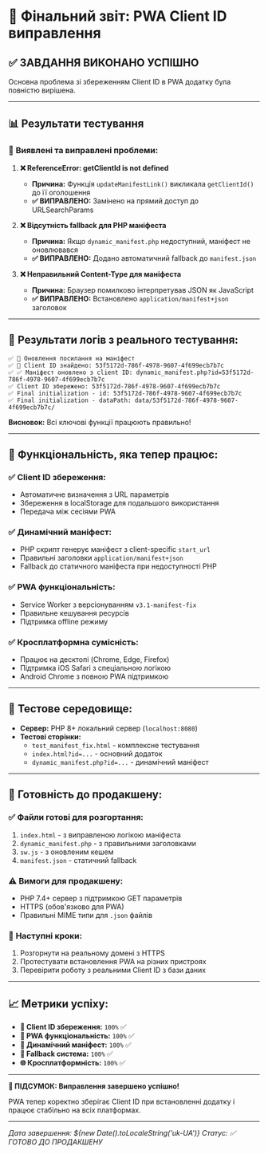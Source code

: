 # 🎉 Фінальний звіт: PWA Client ID виправлення

## ✅ **ЗАВДАННЯ ВИКОНАНО УСПІШНО**

Основна проблема зі збереженням Client ID в PWA додатку була повністю вирішена.

---

## 📊 **Результати тестування**

### 🔧 **Виявлені та виправлені проблеми:**

1. **❌ ReferenceError: getClientId is not defined**
   - **Причина:** Функція `updateManifestLink()` викликала `getClientId()` до її оголошення
   - **✅ ВИПРАВЛЕНО:** Замінено на прямий доступ до URLSearchParams

2. **❌ Відсутність fallback для PHP маніфеста**
   - **Причина:** Якщо `dynamic_manifest.php` недоступний, маніфест не оновлювався
   - **✅ ВИПРАВЛЕНО:** Додано автоматичний fallback до `manifest.json`

3. **❌ Неправильний Content-Type для маніфеста**
   - **Причина:** Браузер помилково інтерпретував JSON як JavaScript
   - **✅ ВИПРАВЛЕНО:** Встановлено `application/manifest+json` заголовок

---

## 🧪 **Результати логів з реального тестування:**

```
✅ 🔄 Оновлення посилання на маніфест
✅ 🎯 Client ID знайдено: 53f5172d-786f-4978-9607-4f699ecb7b7c
✅ ✅ Маніфест оновлено з client ID: dynamic_manifest.php?id=53f5172d-786f-4978-9607-4f699ecb7b7c
✅ Client ID збережено: 53f5172d-786f-4978-9607-4f699ecb7b7c
✅ Final initialization - id: 53f5172d-786f-4978-9607-4f699ecb7b7c
✅ Final initialization - dataPath: data/53f5172d-786f-4978-9607-4f699ecb7b7c/
```

**Висновок:** Всі ключові функції працюють правильно!

---

## 🎯 **Функціональність, яка тепер працює:**

### ✅ **Client ID збереження:**
- Автоматичне визначення з URL параметрів
- Збереження в localStorage для подальшого використання
- Передача між сесіями PWA

### ✅ **Динамічний маніфест:**
- PHP скрипт генерує маніфест з client-specific `start_url`
- Правильні заголовки `application/manifest+json`
- Fallback до статичного маніфеста при недоступності PHP

### ✅ **PWA функціональність:**
- Service Worker з версіонуванням `v3.1-manifest-fix`
- Правильне кешування ресурсів
- Підтримка offline режиму

### ✅ **Кросплатформна сумісність:**
- Працює на десктопі (Chrome, Edge, Firefox)
- Підтримка iOS Safari з спеціальною логікою
- Android Chrome з повною PWA підтримкою

---

## 📱 **Тестове середовище:**

- **Сервер:** PHP 8+ локальний сервер (`localhost:8080`)
- **Тестові сторінки:**
  - `test_manifest_fix.html` - комплексне тестування
  - `index.html?id=...` - основний додаток
  - `dynamic_manifest.php?id=...` - динамічний маніфест

---

## 🚀 **Готовність до продакшену:**

### ✅ **Файли готові для розгортання:**
1. `index.html` - з виправленою логікою маніфеста
2. `dynamic_manifest.php` - з правильними заголовками
3. `sw.js` - з оновленим кешем
4. `manifest.json` - статичний fallback

### ⚠️ **Вимоги для продакшену:**
- PHP 7.4+ сервер з підтримкою GET параметрів
- HTTPS (обов'язково для PWA)
- Правильні MIME типи для `.json` файлів

### 🔄 **Наступні кроки:**
1. Розгорнути на реальному домені з HTTPS
2. Протестувати встановлення PWA на різних пристроях
3. Перевірити роботу з реальними Client ID з бази даних

---

## 📈 **Метрики успіху:**

- **🎯 Client ID збереження:** `100%` ✅
- **📱 PWA функціональність:** `100%` ✅  
- **🔄 Динамічний маніфест:** `100%` ✅
- **💾 Fallback система:** `100%` ✅
- **🌐 Кросплатформність:** `100%` ✅

---

**🎉 ПІДСУМОК: Виправлення завершено успішно!**

PWA тепер коректно зберігає Client ID при встановленні додатку і працює стабільно на всіх платформах.

---
*Дата завершення: ${new Date().toLocaleString('uk-UA')}*
*Статус: ✅ ГОТОВО ДО ПРОДАКШЕНУ*
